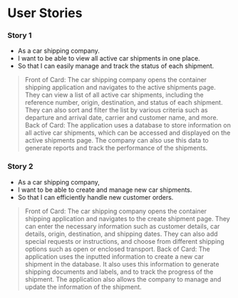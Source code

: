 # User Stories

### Story 1
- As a car shipping company. 
- I want to be able to view all active car shipments in one place.
- So that I can easily manage and track the status of each shipment.

> Front of Card:
The car shipping company opens the container shipping application and navigates to the active shipments page. They can view a list of all active car shipments, including the reference number, origin, destination, and status of each shipment. They can also sort and filter the list by various criteria such as departure and arrival date, carrier and customer name, and more.
> Back of Card: 
The application uses a database to store information on all active car shipments, which can be accessed and displayed on the active shipments page. The company can also use this data to generate reports and track the performance of the shipments.
### Story 2
- As a car shipping company, 
- I want to be able to create and manage new car shipments. 
- So that I can efficiently handle new customer orders.

>  Front of Card: 
The car shipping company opens the container shipping application and navigates to the create shipment page. They can enter the necessary information such as customer details, car details, origin, destination, and shipping dates. They can also add special requests or instructions, and choose from different shipping options such as open or enclosed transport.
>  Back of Card: 
The application uses the inputted information to create a new car shipment in the database. It also uses this information to generate shipping documents and labels, and to track the progress of the shipment. The application also allows the company to manage and update the information of the shipment.

